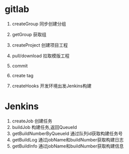 # gitlab
1. createGroup 同步创建分组
2. getGroup 获取组
 
3. createProject 创建项目工程
4. pull/download 拉取模版工程
5. commit

6. create tag

7. createHooks 开发环境出发Jenkins构建

# Jenkins
1. createJob 创建任务
2. buildJob 构建任务,返回QueueId
3. getBuildNumberByQueueId 通过队列id获取构建任务号
4. getBuildLog 通过jobName和buildNumber获取构建日志
5. getBuildInfo 通过jobName和buildNumber获取构建信息